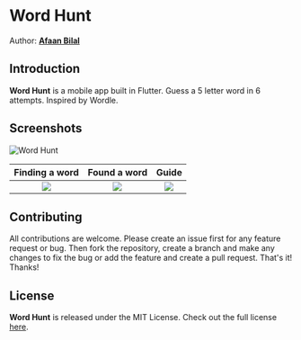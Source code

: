 Word Hunt
=============

Author: **[Afaan Bilal](https://afaan.dev)**

## Introduction
**Word Hunt** is a mobile app built in Flutter. Guess a 5 letter word in 6 attempts. Inspired by Wordle.

## Screenshots

![Word Hunt](https://afaan.dev/screenshots/word_hunt.png)

|Finding a word            | Found a word              | Guide                     |
:-------------------------:|:-------------------------:|:-------------------------:|
![](https://afaan.dev/screenshots/word_hunt_1.png) | ![](https://afaan.dev/screenshots/word_hunt_2.png) | ![](https://afaan.dev/screenshots/word_hunt_3.png)

## Contributing
All contributions are welcome. Please create an issue first for any feature request
or bug. Then fork the repository, create a branch and make any changes to fix the bug
or add the feature and create a pull request. That's it!
Thanks!

## License
**Word Hunt** is released under the MIT License.
Check out the full license [here](LICENSE).
